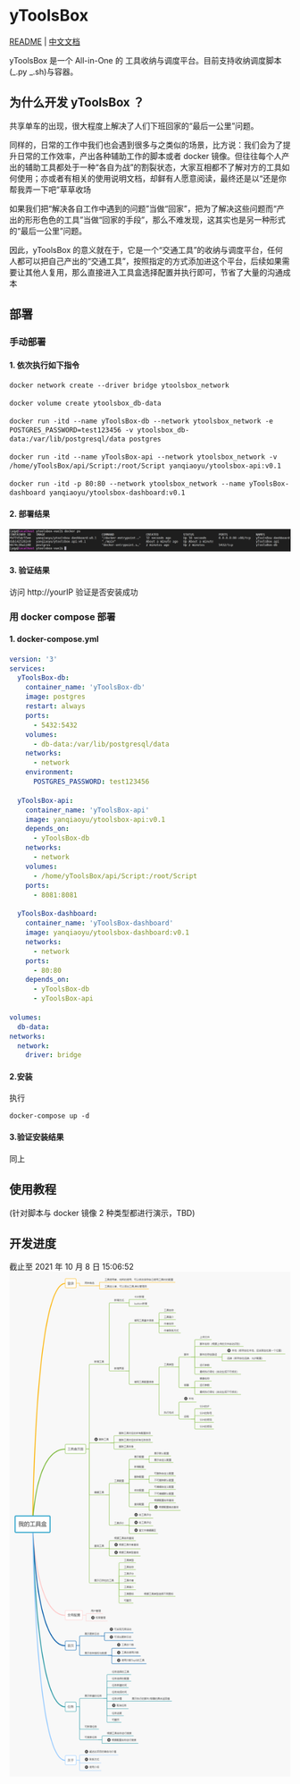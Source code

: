 # yToolsBox

[README](README_en.md) | [中文文档](README.md)

yToolsBox 是一个 All-in-One 的 工具收纳与调度平台。目前支持收纳调度脚本(_.py _.sh)与容器。

## 为什么开发 yToolsBox ？

共享单车的出现，很大程度上解决了人们下班回家的“最后一公里”问题。

同样的，日常的工作中我们也会遇到很多与之类似的场景，比方说：我们会为了提升日常的工作效率，产出各种辅助工作的脚本或者 docker 镜像。但往往每个人产出的辅助工具都处于一种“各自为战”的割裂状态，大家互相都不了解对方的工具如何使用；亦或者有相关的使用说明文档，却鲜有人愿意阅读，最终还是以“还是你帮我弄一下吧”草草收场

如果我们把“解决各自工作中遇到的问题”当做“回家”，把为了解决这些问题而“产出的形形色色的工具”当做“回家的手段”，那么不难发现，这其实也是另一种形式的“最后一公里”问题。

因此，yToolsBox 的意义就在于，它是一个“交通工具”的收纳与调度平台，任何人都可以把自己产出的“交通工具”，按照指定的方式添加进这个平台，后续如果需要让其他人复用，那么直接进入工具盒选择配置并执行即可，节省了大量的沟通成本

## 部署

### 手动部署

#### 1. 依次执行如下指令

```shell
docker network create --driver bridge ytoolsbox_network

docker volume create ytoolsbox_db-data

docker run -itd --name yToolsBox-db --network ytoolsbox_network -e POSTGRES_PASSWORD=test123456 -v ytoolsbox_db-data:/var/lib/postgresql/data postgres

docker run -itd --name yToolsBox-api --network ytoolsbox_network -v /home/yToolsBox/api/Script:/root/Script yanqiaoyu/ytoolsbox-api:v0.1

docker run -itd -p 80:80 --network ytoolsbox_network --name yToolsBox-dashboard yanqiaoyu/ytoolsbox-dashboard:v0.1
```

#### 2. 部署结果

![manu_deploy](/doc/pic/manu_deploy1.png)

#### 3. 验证结果

访问 http://yourIP 验证是否安装成功

### 用 docker compose 部署

#### 1. docker-compose.yml

```yaml
version: '3'
services:
  yToolsBox-db:
    container_name: 'yToolsBox-db'
    image: postgres
    restart: always
    ports:
      - 5432:5432
    volumes:
      - db-data:/var/lib/postgresql/data
    networks:
      - network
    environment:
      POSTGRES_PASSWORD: test123456

  yToolsBox-api:
    container_name: 'yToolsBox-api'
    image: yanqiaoyu/ytoolsbox-api:v0.1
    depends_on:
      - yToolsBox-db
    networks:
      - network
    volumes:
      - /home/yToolsBox/api/Script:/root/Script
    ports:
      - 8081:8081

  yToolsBox-dashboard:
    container_name: 'yToolsBox-dashboard'
    image: yanqiaoyu/ytoolsbox-dashboard:v0.1
    networks:
      - network
    ports:
      - 80:80
    depends_on:
      - yToolsBox-db
      - yToolsBox-api

volumes:
  db-data:
networks:
  network:
    driver: bridge
```

#### 2.安装

执行

```shell
docker-compose up -d
```

#### 3.验证安装结果

同上

## 使用教程

(针对脚本与 docker 镜像 2 种类型都进行演示，TBD)

## 开发进度

截止至 2021 年 10 月 8 日 15:06:52
![developProgress](/doc/pic/developProgress.png)
